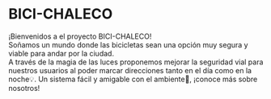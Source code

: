 # BICI-CHALECO
¡Bienvenidos a el proyecto BICI-CHALECO!
<br />
Soñamos un mundo donde las bicicletas sean una opción muy segura y viable para andar por la ciudad. <br /> A través de la magia de las luces proponemos mejorar la seguridad vial para nuestros usuarios al poder marcar direcciones tanto en el día como en la noche💡. Un sistema fácil y amigable con el ambiente🌿, ¡conoce más sobre nosotros!
